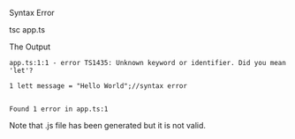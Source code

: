 Syntax Error

tsc app.ts

The Output

	app.ts:1:1 - error TS1435: Unknown keyword or identifier. Did you mean 'let'?

	1 lett message = "Hello World";//syntax error


  	Found 1 error in app.ts:1



Note that .js file has been generated but it is not valid.
